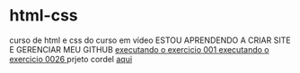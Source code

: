 # html-css
 curso de html e css do curso em vídeo
ESTOU APRENDENDO A CRIAR SITE E GERENCIAR MEU GITHUB
<a href= "https://souzanjos1.github.io/html-csss/Exercicios/Ex001/index.html" > executando o exercicio 001 </a>
<a href= "https://souzanjos1.github.io/html-csss/Exercicios/Ex0026/imagens/Maq002/index.html" > executando o exercicio 0026 </a>
prjeto cordel 
<a href="">aqui</a>

